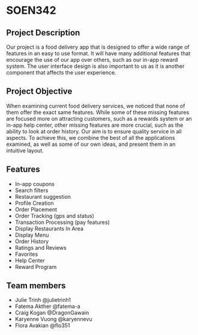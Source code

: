 # SOEN342

## Project Description
Our project is a food delivery app that is designed to offer a wide range of features in an easy to use format. It will have many additional features that encourage the use of our app over others, such as our in-app reward system. The user interface design is also important to us as it is another component that affects the user experience. 

## Project Objective
When examining current food delivery services, we noticed that none of them offer the exact same features. While some of these missing features are focused more on attracting customers, such as a rewards system or an in-app help center, other missing features are more crucial, such as the ability to look at order history. Our aim is to ensure quality service in all aspects. To achieve this, we combine the best of all the applications examined, as well as some of our own ideas, and present them in an intuitive layout. 

## Features
* In-app coupons
* Search filters
* Restaurant suggestion
* Profile Creation
* Order Placement
* Order Tracking (gps and status)
* Transaction Processing (pay features)
* Display Restaurants In Area
* Display Menu
* Order History
* Ratings and Reviews
* Favorites
* Help Center
* Reward Program

## Team members
- Julie Trinh @julietrinh1
- Fatema Akther @fatema-a
- Craig Kogan @DragonGawain
- Karyenne Vuong @karyennevu
- Flora Avakian @flo351
